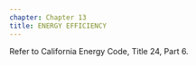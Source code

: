 ```yaml
---
chapter: Chapter 13
title: ENERGY EFFICIENCY
---
```


Refer to California Energy Code, Title 24, Part 6.
